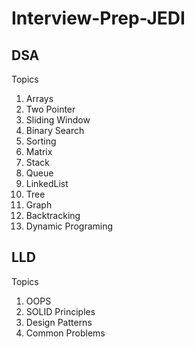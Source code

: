 # Interview-Prep-JEDI
## DSA
  Topics
  1. Arrays
  2. Two Pointer
  3. Sliding Window
  4. Binary Search
  5. Sorting
  6. Matrix
  7. Stack
  8. Queue
  9. LinkedList
  10. Tree
  11. Graph
  12. Backtracking
  13. Dynamic Programing

## LLD
  Topics
  1. OOPS
  2. SOLID Principles
  3. Design Patterns
  4. Common Problems
